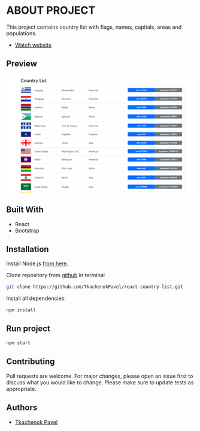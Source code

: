# ABOUT PROJECT
This project contains country list with flags, names, capitals, areas and populations.

* [Watch website](https://tkachenokpavel.github.io/react-country-list/)

## Preview

![Image](https://github.com/TkachenokPavel/react-country-list/blob/development/react-country-list.png)

## Built With
* React
* Bootstrap

## Installation

Install Node.js [from here](https://nodejs.org).

Clone repository from [github](https://github.com/TkachenokPavel/react-country-list.git) in terminal

```bash
git clone https://github.com/TkachenokPavel/react-country-list.git
```

Install all dependencies:

```
npm install
```

## Run project

```bash
npm start
```

## Contributing
Pull requests are welcome. For major changes, please open an issue first to discuss what you would like to change.
Please make sure to update tests as appropriate.

## Authors
* [Tkachenok Pavel](https://github.com/TkachenokPavel)